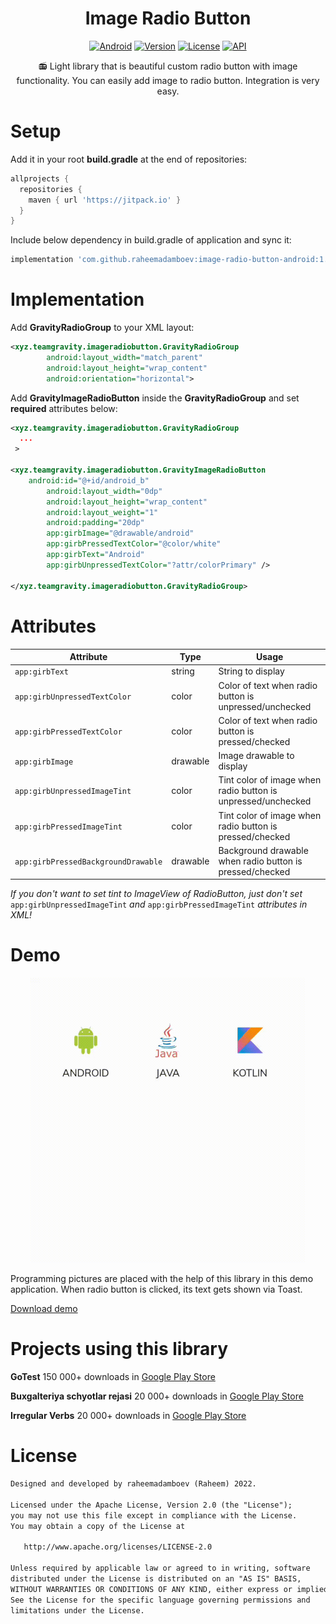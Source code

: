 <h1 align="center">Image Radio Button</h1>

<p align="center">
  <a href="http://developer.android.com/index.html"><img alt="Android" src="https://img.shields.io/badge/platform-android-green.svg"/></a>
  <a href="https://jitpack.io/#raheemadamboev/image-radio-button-android"><img alt="Version" src="https://jitpack.io/v/raheemadamboev/image-radio-button-android.svg"/></a>
  <a href="https://opensource.org/licenses/Apache-2.0"><img alt="License" src="https://img.shields.io/badge/License-Apache%202.0-blue.svg"/></a>
  <a href="https://android-arsenal.com/api?level=21"><img alt="API" src="https://img.shields.io/badge/API-21%2B-brightgreen.svg?style=flat"/></a>
</p>

<p align="center">
📻 Light library that is beautiful custom radio button with image functionality. You can easily add image to radio button. Integration is very easy.
</p>

# Setup

Add it in your root **build.gradle** at the end of repositories:
```groovy
allprojects {
  repositories {
    maven { url 'https://jitpack.io' }
  }
}
```  

Include below dependency in build.gradle of application and sync it:
```groovy
implementation 'com.github.raheemadamboev:image-radio-button-android:1.0.6'
```
# Implementation

Add **GravityRadioGroup** to your XML layout:
```xml
<xyz.teamgravity.imageradiobutton.GravityRadioGroup
        android:layout_width="match_parent"
        android:layout_height="wrap_content"
        android:orientation="horizontal">
```

Add **GravityImageRadioButton** inside the **GravityRadioGroup** and set **required** attributes below:

```xml
<xyz.teamgravity.imageradiobutton.GravityRadioGroup
  ...
 >

<xyz.teamgravity.imageradiobutton.GravityImageRadioButton
	android:id="@+id/android_b"
        android:layout_width="0dp"
        android:layout_height="wrap_content"
        android:layout_weight="1"
        android:padding="20dp"
        app:girbImage="@drawable/android"
        app:girbPressedTextColor="@color/white"
        app:girbText="Android"
        app:girbUnpressedTextColor="?attr/colorPrimary" />
            
</xyz.teamgravity.imageradiobutton.GravityRadioGroup>
```

# Attributes

| Attribute                             | Type          | Usage                                                                |
| --------------------------------------| ------------- | -------------------------------------------------------------------- |
| `app:girbText`                        | string        | String to display                                        	       |
| `app:girbUnpressedTextColor`          | color         | Color of text when radio button is unpressed/unchecked               |
| `app:girbPressedTextColor`            | color         | Color of text when radio button is pressed/checked                   |
| `app:girbImage`                       | drawable      | Image drawable to display                                            |
| `app:girbUnpressedImageTint`          | color         | Tint color of image when radio button is unpressed/unchecked         | 
| `app:girbPressedImageTint`            | color         | Tint color of image when radio button is pressed/checked             | 
| `app:girbPressedBackgroundDrawable`   | drawable      | Background drawable when radio button is pressed/checked             | 

_If you don't want to set tint to ImageView of RadioButton, just don't set_ `app:girbUnpressedImageTint` _and_ `app:girbPressedImageTint` _attributes in XML!_

# Demo

<p align="center">
  <img width="440" height="456" src="https://github.com/raheemadamboev/image-radio-button-android/blob/master/background.gif" />
</p>

Programming pictures are placed with the help of this library in this demo application. When radio button is clicked, its text gets shown via Toast.

<a href="https://github.com/raheemadamboev/image-radio-button-android/blob/master/app-debug.apk">Download demo</a>

# Projects using this library

**GoTest** 150 000+ downloads in <a href="https://play.google.com/store/apps/details?id=xyz.teamgravity.gotest">Google Play Store</a>

**Buxgalteriya schyotlar rejasi** 20 000+ downloads in <a href="https://play.google.com/store/apps/details?id=xyz.teamgravity.uzbekistanaccountingcode">Google Play Store</a>

**Irregular Verbs**  20 000+ downloads in <a href="https://play.google.com/store/apps/details?id=xyz.teamgravity.irregularverbs">Google Play Store</a>

# License

```xml
Designed and developed by raheemadamboev (Raheem) 2022.

Licensed under the Apache License, Version 2.0 (the "License");
you may not use this file except in compliance with the License.
You may obtain a copy of the License at

   http://www.apache.org/licenses/LICENSE-2.0

Unless required by applicable law or agreed to in writing, software
distributed under the License is distributed on an "AS IS" BASIS,
WITHOUT WARRANTIES OR CONDITIONS OF ANY KIND, either express or implied.
See the License for the specific language governing permissions and
limitations under the License.
```
